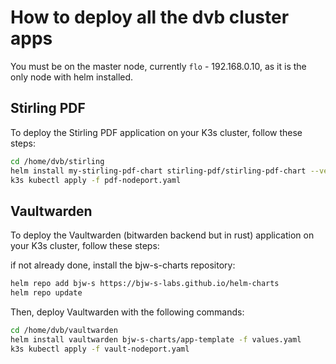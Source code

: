 # How to deploy all the dvb cluster apps

You must be on the master node, currently `flo` - 192.168.0.10, as it is the only node with helm installed.

## Stirling PDF 

To deploy the Stirling PDF application on your K3s cluster, follow these steps:

```bash
cd /home/dvb/stirling
helm install my-stirling-pdf-chart stirling-pdf/stirling-pdf-chart --version 1.10.00
k3s kubectl apply -f pdf-nodeport.yaml
```

## Vaultwarden 

To deploy the Vaultwarden (bitwarden backend but in rust) application on your K3s cluster, follow these steps:

if not already done, install the bjw-s-charts repository:
```bash
helm repo add bjw-s https://bjw-s-labs.github.io/helm-charts
helm repo update
```
Then, deploy Vaultwarden with the following commands:

```bash
cd /home/dvb/vaultwarden
helm install vaultwarden bjw-s-charts/app-template -f values.yaml
k3s kubectl apply -f vault-nodeport.yaml
```

